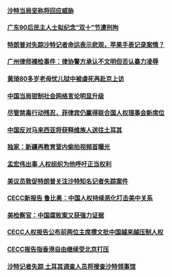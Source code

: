 #### [沙特当局坚称将回应威胁](../pages/z_yyqerqvo/4613005.md?t=10150934) 

#### [广东90后民主人士拟纪念“双十”节遭刑拘](../pages/z_yyqerqvo/4612898.md?t=10150934) 

#### [特朗普对失踪沙特记者命运表示悲观，苹果手表记录案情？](../pages/z_yyqerqvo/4612678.md?t=10150934) 

#### [广州律师裸检事件：律协警方承认不文明但否认暴力凌辱](../pages/z_yyqerqvo/4612208.md?t=10150934) 

#### [黄琦80多岁老母忧儿狱中被虐死再赴京上访](../pages/z_yyqerqvo/4612077.md?t=10150934) 

#### [中国当局钳制社会网络言论明显升级](../pages/z_yyqerqvo/4612053.md?t=10150934) 

#### [尽管禁毒行动残忍，菲律宾仍赢得联合国人权理事会新席位 ](../pages/z_yyqerqvo/4611577.md?t=10150934) 

#### [中国反对马来西亚将获释维族人送往土耳其](../pages/z_yyqerqvo/4610714.md?t=10150934) 

#### [独家：新疆再教育营内偷拍视频首曝光](../pages/z_yyqerqvo/4610374.md?t=10150934) 

#### [孟宏伟出事  人权组织为他呼吁正当权利](../pages/z_yyqerqvo/4609886.md?t=10150934) 

#### [美议员敦促特朗普关注沙特知名记者失踪案件](../pages/z_yyqerqvo/4609431.md?t=10150934) 

#### [CECC新报告  鲁比奥：中国人权持续恶化打击美中关系 ](../pages/z_yyqerqvo/4608183.md?t=10150934) 

#### [美检察官：中国腐败案又获强力证据](../pages/z_yyqerqvo/4608157.md?t=10150934) 

#### [CECC人权报告公布前两位主席撰文批中国越来越压制人权](../pages/z_yyqerqvo/4607503.md?t=10150934) 

#### [CECC报告指香港自由继续受北京打压](../pages/z_yyqerqvo/4607469.md?t=10150934) 

#### [沙特记者失踪  土耳其调查人员将搜查沙特领事馆](../pages/z_yyqerqvo/4606610.md?t=10150934) 

